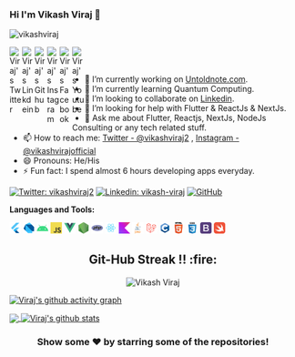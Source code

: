 ### Hi I'm Vikash Viraj 👋

<p align="left"> <img src="https://komarev.com/ghpvc/?username=vikashviraj&label=Views&color=blue&style=plastic" alt="vikashviraj" /> </p>

<a href="https://twitter.com/vikashviraj2">
  <img align="left" alt="Viraj's Twitter" width="22px" src="https://cdn.jsdelivr.net/npm/simple-icons@v3/icons/twitter.svg" />
</a>
<a href="https://linkedin.com/in/vikash-viraj">
  <img align="left" alt="Viraj's Linkdein" width="22px" src="https://cdn.jsdelivr.net/npm/simple-icons@v3/icons/linkedin.svg" />
</a>
<a href="https://github.com/vikashviraj">
  <img align="left" alt="Viraj's Github" width="22px" src="https://cdn.jsdelivr.net/npm/simple-icons@v3/icons/github.svg" />
</a>
<a href="https://instagram.com/vikashvirajofficial/">
  <img align="left" alt="Viraj's Instagram" width="22px" src="https://cdn.jsdelivr.net/npm/simple-icons@v3/icons/instagram.svg" />
</a>
<a href="https://www.facebook.com/vikashviraj2/">
  <img align="left" alt="Viraj's Facebook" width="22px" src="https://cdn.jsdelivr.net/npm/simple-icons@v3/icons/facebook.svg" />
</a>
<a href="https://www.youtube.com/channel/UCjJHOSHzLQx0E3rNdYS74gw">
  <img align="left" alt="Viraj's Youtube" width="22px" src="https://cdn.jsdelivr.net/npm/simple-icons@v3/icons/youtube.svg" />
</a>

<br/>
<br/>



- 🔭 I’m currently working on [Untoldnote.com](https://untoldnote.com).
- 🌱 I’m currently learning Quantum Computing.
- 👯 I’m looking to collaborate on [Linkedin](https://linkedin.com/in/vikash-viraj).
- 🤔 I’m looking for help with Flutter & ReactJs & NextJs.
- 💬 Ask me about Flutter, Reactjs, NextJs, NodeJs Consulting or any tech related stuff.
- 📫 How to reach me: [Twitter - @vikashviraj2](https://twitter.com/vikashviraj2) , [Instagram - @vikashvirajofficial](https://instagram.com/vikashvirajofficial)
- 😄 Pronouns: He/His
- ⚡ Fun fact: I spend almost 6 hours developing apps everyday.

[![Twitter: vikashviraj2](https://img.shields.io/twitter/follow/vikashviraj2?style=social)](https://twitter.com/vikashviraj2)
[![Linkedin: vikash-viraj](https://img.shields.io/badge/-vikashviraj-blue?style=flat-square&logo=Linkedin&logoColor=white&link=https://www.linkedin.com/in/vikash-viraj/)](https://www.linkedin.com/in/vikash-viraj/)
[![GitHub](https://img.shields.io/github/followers/vikashviraj?label=follow&style=social)](https://github.com/vikashviraj)


**Languages and Tools:**  

<code><img height="20" src="https://raw.githubusercontent.com/github/explore/80688e429a7d4ef2fca1e82350fe8e3517d3494d/topics/flutter/flutter.png"></code>
<code><img height="20" src="https://raw.githubusercontent.com/github/explore/80688e429a7d4ef2fca1e82350fe8e3517d3494d/topics/dart/dart.png"></code>
<code><img height="20" src="https://raw.githubusercontent.com/github/explore/80688e429a7d4ef2fca1e82350fe8e3517d3494d/topics/android/android.png"></code>
<code><img height="20" src="https://raw.githubusercontent.com/github/explore/80688e429a7d4ef2fca1e82350fe8e3517d3494d/topics/javascript/javascript.png"></code>
<code><img height="20" src="https://raw.githubusercontent.com/github/explore/80688e429a7d4ef2fca1e82350fe8e3517d3494d/topics/vue/vue.png"></code>
<code><img height="20" src="https://raw.githubusercontent.com/github/explore/80688e429a7d4ef2fca1e82350fe8e3517d3494d/topics/nodejs/nodejs.png"></code>
<code><img height="20" src="https://raw.githubusercontent.com/github/explore/80688e429a7d4ef2fca1e82350fe8e3517d3494d/topics/php/php.png"></code>
<code><img height="20" src="https://raw.githubusercontent.com/github/explore/80688e429a7d4ef2fca1e82350fe8e3517d3494d/topics/react/react.png"></code>
<code><img height="20" src="https://raw.githubusercontent.com/github/explore/80688e429a7d4ef2fca1e82350fe8e3517d3494d/topics/kotlin/kotlin.png"></code>
<code><img height="20" src="https://raw.githubusercontent.com/github/explore/80688e429a7d4ef2fca1e82350fe8e3517d3494d/topics/java/java.png"></code>
<code><img height="20" src="https://raw.githubusercontent.com/github/explore/80688e429a7d4ef2fca1e82350fe8e3517d3494d/topics/laravel/laravel.png"></code>
<code><img height="20" src="https://raw.githubusercontent.com/github/explore/80688e429a7d4ef2fca1e82350fe8e3517d3494d/topics/c/c.png"></code>
<code><img height="20" src="https://raw.githubusercontent.com/github/explore/80688e429a7d4ef2fca1e82350fe8e3517d3494d/topics/html/html.png"></code>
<code><img height="20" src="https://raw.githubusercontent.com/github/explore/80688e429a7d4ef2fca1e82350fe8e3517d3494d/topics/css/css.png"></code>
<code><img height="20" src="https://raw.githubusercontent.com/github/explore/80688e429a7d4ef2fca1e82350fe8e3517d3494d/topics/bootstrap/bootstrap.png"></code>
<code><img height="20" src="https://raw.githubusercontent.com/github/explore/80688e429a7d4ef2fca1e82350fe8e3517d3494d/topics/swift/swift.png"></code>  

<h2 align="center">Git-Hub Streak !! :fire:</h2> 
<p  align="center">
<img align="Center" src="https://github-readme-streak-stats.herokuapp.com/?user=vikashviraj&)" alt="Vikash Viraj" />
</p>


[![Viraj's github activity graph](https://activity-graph.herokuapp.com/graph?username=vikashviraj&bg_color=000000&color=FFFFFF&line=FFFFFF&point=00FF00)](https://github.com/vikashviraj/github-readme-activity-graph)

<a href="https://github.com/vikashviraj">
  <img align="center" src="https://github-readme-stats.vercel.app/api/top-langs/?username=vikashviraj&theme=dark&hide_langs_below=1" />
</a>
<a href="https://github.com/vikashviraj">
 <img align="center" src="https://github-readme-stats.vercel.app/api?username=vikashviraj&show_icons=true&theme=dark&line_height=27" alt="Viraj's github stats"/>
</a>

<div align="center">

### Show some ❤️ by starring some of the repositories!

</div>
